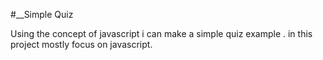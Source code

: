 #__Simple Quiz

Using the concept of javascript i can make a simple quiz example .
in this project mostly focus on javascript.
